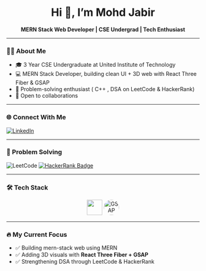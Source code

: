 <h1 align="center">Hi 👋, I’m Mohd Jabir</h1>
<p align="center">
  <b>MERN Stack Web Developer | CSE Undergrad | Tech Enthusiast</b>
</p>

---

### 👨‍💻 About Me

- 🎓 3 Year CSE Undergraduate at United Institute of Technology  
- 💻 MERN Stack Developer, building clean UI + 3D web with React Three Fiber & GSAP  
- 🧠 Problem-solving enthusiast ( C++ , DSA on LeetCode & HackerRank)  
- 🤝 Open to collaborations  

---

### 🌐 Connect With Me

[![LinkedIn](https://img.shields.io/badge/LinkedIn-mohd--jabir-0A66C2?style=for-the-badge&logo=linkedin&logoColor=white)](https://www.linkedin.com/in/mohd-jabir-515ba7263)

---

### 🎯 Problem Solving 

![LeetCode](https://img.shields.io/badge/LeetCode-mohd__jabir__-FFA116?style=for-the-badge&logo=leetcode&logoColor=white)
[![HackerRank Badge](https://img.shields.io/badge/HackerRank-Akbar__Ali__-2EC866?style=for-the-badge&logo=hackerrank)](https://www.hackerrank.com/Akbar_Ali_)

---

### 🛠 Tech Stack

<p align="center">
  <img src="https://skillicons.dev/icons?i=html,css,js,react,nodejs,express,mongodb,threejs" height="40"/>
  <img src="https://raw.githubusercontent.com/gsap-labs/branding/main/logo/Gsap-logo.png" alt="GSAP" height="40" style="border-radius:50%;"/>
</p>

---
### 🔥 My Current Focus

- ✅ Building mern-stack web using MERN  
- ✅ Adding 3D visuals with **React Three Fiber + GSAP**  
- ✅ Strengthening DSA through LeetCode & HackerRank  
